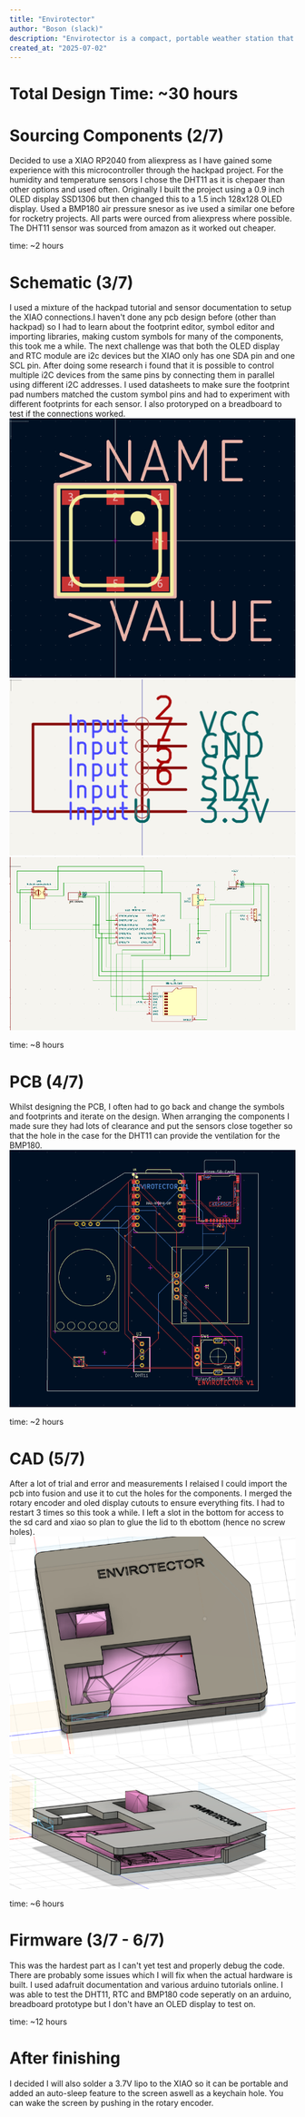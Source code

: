 ```yaml
---
title: "Envirotector"
author: "Boson (slack)"
description: "Envirotector is a compact, portable weather station that logs data to an SD card and displays temperature, air pressure and humidity data as well as the time on an OLED display."
created_at: "2025-07-02"
---
```

 # Total Design Time: ~30 hours  

 # Sourcing Components (2/7)

Decided to use a XIAO RP2040 from aliexpress as I have gained some experience with this microcontroller through the hackpad project. For the humidity and temperature sensors I chose the DHT11 as it is chepaer than other options and used often. Originally I built the project using a 0.9 inch OLED display SSD1306 but then changed this to a 1.5 inch 128x128 OLED display. Used a BMP180 air pressure snesor as ive used a similar one before for rocketry projects. All parts were ourced from aliexpress where possible. The DHT11 sensor was sourced from amazon as it worked out cheaper.

time: ~2 hours

# Schematic (3/7)

I used a mixture of the hackpad tutorial and sensor documentation to setup the XIAO connections.I haven't done any pcb design before (other than hackpad) so I had to learn about the footprint editor, symbol editor and importing libraries, making custom symbols for many of the components, this took me a while. The next challenge was that both the OLED display and RTC module are i2c devices but the XIAO only has one SDA pin and one SCL pin. After doing some research i found that it is possible to control multiple i2C devices from the same pins by connecting them in parallel using different i2C addresses. I used datasheets to make sure the footprint pad numbers matched the custom symbol pins and had to experiment with different footprints for each sensor. I also protoryped on a breadboard to test if the connections worked.  
![alt text](image-5.png)  
![alt text](image-6.png)
![alt text](image-2.png)


time: ~8 hours

# PCB (4/7)

Whilst designing the PCB, I often had to go back and change the symbols and footprints and iterate on the design. When arranging the components I made sure they had lots of clearance and put the sensors close together so that the hole in the case for the DHT11 can provide the ventilation for the BMP180.
![alt text](image-10.png)

time: ~2 hours

# CAD (5/7)
After a lot of trial and error and measurements I relaised I could import the pcb into fusion and use it to cut the holes for the components. I merged the rotary encoder and oled display cutouts to ensure everything fits. I had to restart 3 times so this took a while. I left a slot in the bottom for access to the sd card and xiao so plan to glue the lid to th ebottom (hence no screw holes).
![alt text](image.png)
![alt text](image-7.png)

time: ~6 hours


# Firmware (3/7 - 6/7)

This was the hardest part as I can't yet test and properly debug the code. There are probably some issues which I will fix when the actual hardware is built. I used adafruit documentation and various arduino tutorials online. I was able to test the DHT11, RTC and BMP180 code seperatly on an arduino, breadboard prototype but I don't have an OLED display to test on.

time: ~12 hours

# After finishing

I decided I will also solder a 3.7V lipo to the XIAO so it can be portable and added an auto-sleep feature to the screen aswell as a keychain hole. You can wake the screen by pushing in the rotary encoder.